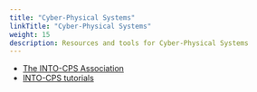 ```yaml
---
title: "Cyber-Physical Systems"
linkTitle: "Cyber-Physical Systems"
weight: 15
description: Resources and tools for Cyber-Physical Systems
---
```


* [The INTO-CPS Association](https://github.com/INTO-CPS-Association)
* [INTO-CPS tutorials](https://into-cps.org/training-tutorials/)
